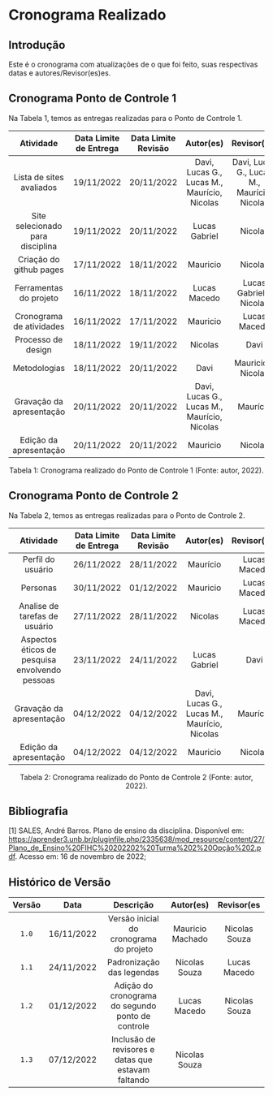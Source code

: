 # Cronograma Realizado

## Introdução

Este é o cronograma com atualizações de o que foi feito, suas respectivas datas e autores/Revisor(es)es.

## Cronograma Ponto de Controle 1

Na Tabela 1, temos as entregas realizadas para o Ponto de Controle 1.

|            Atividade             | Data Limite de Entrega | Data Limite Revisão |      Autor(es)       |       Revisor(es)       |
| :------------------------------: | :--------------------: | :-----------------: | :------------------: | :---------------------: |
|     Lista de sites avaliados     |       19/11/2022       |     20/11/2022      | Davi, Lucas G., Lucas M., Maurício, Nicolas |  Davi, Lucas G., Lucas M., Maurício, Nicolas   |
| Site selecionado para disciplina |       19/11/2022       |     20/11/2022      |    Lucas Gabriel     |         Nicolas         |
|     Criação do github pages      |       17/11/2022       |     18/11/2022      |       Mauricio       |         Nicolas         |
|      Ferramentas do projeto      |       16/11/2022       |     18/11/2022      |     Lucas Macedo     | Lucas Gabriel e Nicolas |
|     Cronograma de atividades     |       16/11/2022       |     17/11/2022      |       Mauricio       |      Lucas Macedo       |
|        Processo de design        |       18/11/2022       |     19/11/2022      |       Nicolas        |          Davi           |
|           Metodologias           |       18/11/2022       |     20/11/2022      |         Davi         |   Mauricio e Nicolas    |
|     Gravação da apresentação     |       20/11/2022       |     20/11/2022      | Davi, Lucas G., Lucas M., Maurício, Nicolas |            Maurício            |
|      Edição da apresentação      |       20/11/2022       |     20/11/2022      |       Mauricio       |            Nicolas            |

<div style="text-align: center">
<p> Tabela 1: Cronograma realizado do Ponto de Controle 1 (Fonte: autor, 2022).</p>
</div>

## Cronograma Ponto de Controle 2

Na Tabela 2, temos as entregas realizadas para o Ponto de Controle 2.

|                   Atividade                    | Data Limite de Entrega | Data Limite Revisão |      Autor(es)       | Revisor(es)  |
| :--------------------------------------------: | :--------------------: | :-----------------: | :------------------: | :----------: |
|               Perfil do usuário                |       26/11/2022       |     28/11/2022      |       Maurício       | Lucas Macedo |
|                    Personas                    |       30/11/2022       |     01/12/2022      |       Mauricio       | Lucas Macedo |
|         Analise de tarefas de usuário          |       27/11/2022       |     28/11/2022      |       Nicolas        | Lucas Macedo |
| Aspectos éticos de pesquisa envolvendo pessoas |       23/11/2022       |     24/11/2022      |    Lucas Gabriel     |     Davi     |
|            Gravação da apresentação            |       04/12/2022       |     04/12/2022      | Davi, Lucas G., Lucas M., Maurício, Nicolas |      Maurício       |
|             Edição da apresentação             |       04/12/2022       |     04/12/2022      |       Mauricio       |      Nicolas       |

<div style="text-align: center">
<p> Tabela 2: Cronograma realizado do Ponto de Controle 2 (Fonte: autor, 2022).</p>
</div>

## Bibliografia

[1] SALES, André Barros. Plano de ensino da disciplina. Disponível em: <https://aprender3.unb.br/pluginfile.php/2335638/mod_resource/content/27/Plano_de_Ensino%20FIHC%20202202%20Turma%202%20Opção%202.pdf>. Acesso em: 16 de novembro de 2022;

## Histórico de Versão

| Versão |    Data    |                     Descrição                     |    Autor(es)     |  Revisor(es   |
| :----: | :--------: | :-----------------------------------------------: | :--------------: | :-----------: |
| `1.0`  | 16/11/2022 |      Versão inicial do cronograma do projeto      | Mauricio Machado | Nicolas Souza |
| `1.1`  | 24/11/2022 |             Padronização das legendas             |  Nicolas Souza   | Lucas Macedo  |
| `1.2`  | 01/12/2022 | Adição do cronograma do segundo ponto de controle |   Lucas Macedo   | Nicolas Souza |
| `1.3`  | 07/12/2022 | Inclusão de revisores e datas que estavam faltando| Nicolas Souza    |  |